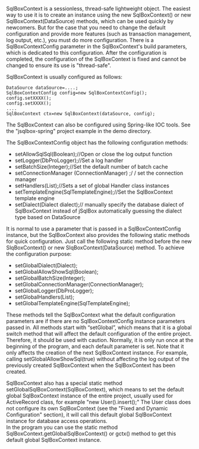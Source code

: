 SqlBoxContext is a sessionless, thread-safe lightweight object. The easiest way to use it is to create an instance using the new SqlBoxContext() or new SqlBoxContext(DataSource) methods, which can be used quickly by newcomers. But for the case that you need to change the default configuration and provide more features (such as transaction management, log output, etc.), you must do more configuration. There is a SqlBoxContextConfig parameter in the SqlBoxContext's build parameters, which is dedicated to this configuration. After the configuration is completed, the configuration of the SqlBoxContext is fixed and cannot be changed to ensure its use is "thread-safe".   

SqlBoxContext is usually configured as follows:
```
DataSource dataSource=....;
SqlBoxContextConfig config=new SqlBoxContextConfig();
config.setXXXX();
config.setXXXX();
....
SqlBoxContext ctx=new SqlBoxContext(dataSource, config);
```
The SqlBoxContext can also be configured using Spring-like IOC tools. See the "jsqlbox-spring" project example in the demo directory.   

The SqlBoxContextConfig object has the following configuration methods:  
* setAllowSqlSql(Boolean);//Open or close the log output function  
* setLogger(DbProLogger);//Set a log handler   
* setBatchSize(Integer);//Set the default number of batch cache  
* setConnectionManager (ConnectionManager) ;/ / set the connection manager  
* setHandlers(List<ResultSetHandler>);//Sets a set of global Handler class instances  
* setTemplateEngine(SqlTemplateEngine);//Set the SqlBoxContext template engine  
* setDialect(Dialect dialect);// manually specify the database dialect of SqlBoxContext instead of jSqlBox   automatically guessing the dialect type based on DataSource  

It is normal to use a parameter that is passed in a SqlBoxContextConfig instance, but the SqlBoxContext also provides the following static methods for quick configuration. Just call the following static method before the new SlqBoxContext() or new SlqBoxContext(DataSource) method. To achieve the configuration purpose:  
* setGlobalDialect(Dialect);  
* setGlobalAllowShowSql(Boolean);  
* setGlobalBatchSize(Integer);  
* setGlobalConnectionManager(ConnectionManager);  
* setGlobalLogger(DbProLogger);  
* setGlobalHandlers(List<ResultSetHandler>);  
* setGlobalTemplateEngine(SqlTemplateEngine);  

These methods tell the SqlBoxContext what the default configuration parameters are if there are no SqlBoxContextConfig instance parameters passed in. All methods start with “setGlobal”, which means that it is a global switch method that will affect the default configuration of the entire project. Therefore, it should be used with caution. Normally, it is only run once at the beginning of the program, and each default parameter is set. Note that it only affects the creation of the next SqlBoxContext instance. For example, calling setGlobalAllowShowSql(true) without affecting the log output of the previously created SqlBoxContext when the SqlBoxContext has been created.  

SqlBoxContext also has a special static method setGlobalSqlBoxContext(SqlBoxContext), which means to set the default global SqlBoxContext instance of the entire project, usually used for ActiveRecord class, for example "new User().insert();" The User class does not configure its own SqlBoxContext (see the "Fixed and Dynamic Configuration" section), it will call this default global SqlBoxContext instance for database access operations.  
In the program you can use the static method SqlBoxContext.getGlobalSqlBoxContext() or gctx() method to get this default global SqlBoxContext instance.  